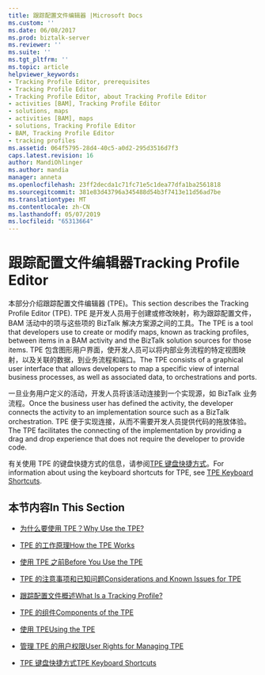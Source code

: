 ```yaml
---
title: 跟踪配置文件编辑器 |Microsoft Docs
ms.custom: ''
ms.date: 06/08/2017
ms.prod: biztalk-server
ms.reviewer: ''
ms.suite: ''
ms.tgt_pltfrm: ''
ms.topic: article
helpviewer_keywords:
- Tracking Profile Editor, prerequisites
- Tracking Profile Editor
- Tracking Profile Editor, about Tracking Profile Editor
- activities [BAM], Tracking Profile Editor
- solutions, maps
- activities [BAM], maps
- solutions, Tracking Profile Editor
- BAM, Tracking Profile Editor
- tracking profiles
ms.assetid: 064f5795-28d4-40c5-a0d2-295d3516d7f3
caps.latest.revision: 16
author: MandiOhlinger
ms.author: mandia
manager: anneta
ms.openlocfilehash: 23ff2decda1c71fc71e5c1dea77dfa1ba2561818
ms.sourcegitcommit: 381e83d43796a345488d54b3f7413e11d56ad7be
ms.translationtype: MT
ms.contentlocale: zh-CN
ms.lasthandoff: 05/07/2019
ms.locfileid: "65313664"
---
```

# <a name="tracking-profile-editor"></a><span data-ttu-id="d4ab5-102">跟踪配置文件编辑器</span><span class="sxs-lookup"><span data-stu-id="d4ab5-102">Tracking Profile Editor</span></span>
<span data-ttu-id="d4ab5-103">本部分介绍跟踪配置文件编辑器 (TPE)。</span><span class="sxs-lookup"><span data-stu-id="d4ab5-103">This section describes the Tracking Profile Editor (TPE).</span></span> <span data-ttu-id="d4ab5-104">TPE 是开发人员用于创建或修改映射，称为跟踪配置文件，BAM 活动中的项与这些项的 BizTalk 解决方案源之间的工具。</span><span class="sxs-lookup"><span data-stu-id="d4ab5-104">The TPE is a tool that developers use to create or modify maps, known as tracking profiles, between items in a BAM activity and the BizTalk solution sources for those items.</span></span> <span data-ttu-id="d4ab5-105">TPE 包含图形用户界面，使开发人员可以将内部业务流程的特定视图映射，以及关联的数据，到业务流程和端口。</span><span class="sxs-lookup"><span data-stu-id="d4ab5-105">The TPE consists of a graphical user interface that allows developers to map a specific view of internal business processes, as well as associated data, to orchestrations and ports.</span></span>  
  
 <span data-ttu-id="d4ab5-106">一旦业务用户定义的活动，开发人员将该活动连接到一个实现源，如 BizTalk 业务流程。</span><span class="sxs-lookup"><span data-stu-id="d4ab5-106">Once the business user has defined the activity, the developer connects the activity to an implementation source such as a BizTalk orchestration.</span></span> <span data-ttu-id="d4ab5-107">TPE 便于实现连接，从而不需要开发人员提供代码的拖放体验。</span><span class="sxs-lookup"><span data-stu-id="d4ab5-107">The TPE facilitates the connecting of the implementation by providing a drag and drop experience that does not require the developer to provide code.</span></span>  
  
 <span data-ttu-id="d4ab5-108">有关使用 TPE 的键盘快捷方式的信息，请参阅[TPE 键盘快捷方式](../core/tpe-keyboard-shortcuts.md)。</span><span class="sxs-lookup"><span data-stu-id="d4ab5-108">For information about using the keyboard shortcuts for TPE, see [TPE Keyboard Shortcuts](../core/tpe-keyboard-shortcuts.md).</span></span>  
  
## <a name="in-this-section"></a><span data-ttu-id="d4ab5-109">本节内容</span><span class="sxs-lookup"><span data-stu-id="d4ab5-109">In This Section</span></span>  
  
-   [<span data-ttu-id="d4ab5-110">为什么要使用 TPE？</span><span class="sxs-lookup"><span data-stu-id="d4ab5-110">Why Use the TPE?</span></span>](../core/why-use-the-tpe.md)  
  
-   [<span data-ttu-id="d4ab5-111">TPE 的工作原理</span><span class="sxs-lookup"><span data-stu-id="d4ab5-111">How the TPE Works</span></span>](../core/how-the-tpe-works.md)  
  
-   [<span data-ttu-id="d4ab5-112">使用 TPE 之前</span><span class="sxs-lookup"><span data-stu-id="d4ab5-112">Before You Use the TPE</span></span>](../core/before-you-use-the-tpe.md)  
  
-   [<span data-ttu-id="d4ab5-113">TPE 的注意事项和已知问题</span><span class="sxs-lookup"><span data-stu-id="d4ab5-113">Considerations and Known Issues for TPE</span></span>](../core/considerations-and-known-issues-for-tpe.md)  
  
-   [<span data-ttu-id="d4ab5-114">跟踪配置文件概述</span><span class="sxs-lookup"><span data-stu-id="d4ab5-114">What Is a Tracking Profile?</span></span>](../core/what-is-a-tracking-profile.md)  
  
-   [<span data-ttu-id="d4ab5-115">TPE 的组件</span><span class="sxs-lookup"><span data-stu-id="d4ab5-115">Components of the TPE</span></span>](../core/components-of-the-tpe.md)  
  
-   [<span data-ttu-id="d4ab5-116">使用 TPE</span><span class="sxs-lookup"><span data-stu-id="d4ab5-116">Using the TPE</span></span>](../core/using-the-tpe.md)  
  
-   [<span data-ttu-id="d4ab5-117">管理 TPE 的用户权限</span><span class="sxs-lookup"><span data-stu-id="d4ab5-117">User Rights for Managing TPE</span></span>](../core/user-rights-for-managing-tpe.md)  
  
-   [<span data-ttu-id="d4ab5-118">TPE 键盘快捷方式</span><span class="sxs-lookup"><span data-stu-id="d4ab5-118">TPE Keyboard Shortcuts</span></span>](../core/tpe-keyboard-shortcuts.md)